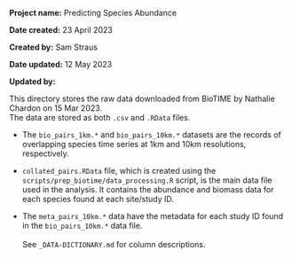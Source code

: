 **Project name:** Predicting Species Abundance

**Date created:** 23 April 2023

**Created by:** Sam Straus

**Date updated:** 12 May 2023

**Updated by:**

This directory stores the raw data downloaded from BioTIME by Nathalie Chardon on 15 Mar 2023.\
The data are stored as both `.csv` and `.RData` files.

-   The `bio_pairs_1km.*` and `bio_pairs_10km.*` datasets are the records of overlapping species time series at 1km and 10km resolutions, respectively.

-   `collated_pairs.RData` file, which is created using the `scripts/prep_biotime/data_processing.R` script, is the main data file used in the analysis. It contains the abundance and biomass data for each species found at each site/study ID.

-   The `meta_pairs_10km.*` data have the metadata for each study ID found in the `bio_pairs_10km.*` data file.\
    \
    See `_DATA-DICTIONARY.md` for column descriptions.
